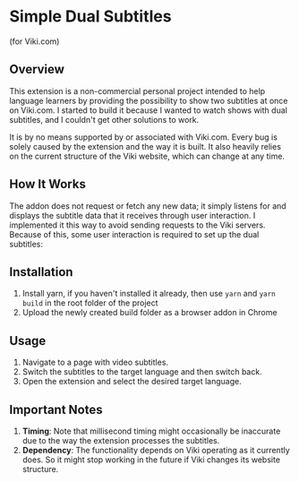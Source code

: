 # Simple Dual Subtitles
(for Viki.com)

## Overview

This extension is a non-commercial personal project intended to help language learners by providing the possibility to show two subtitles at once on Viki.com. I started to build it because I wanted to watch shows with dual subtitles, and I couldn't get other solutions to work.

It is by no means supported by or associated with Viki.com. Every bug is solely caused by the extension and the way it is built. It also heavily relies on the current structure of the Viki website, which can change at any time.

## How It Works

The addon does not request or fetch any new data; it simply listens for and displays the subtitle data that it receives through user interaction. I implemented it this way to avoid sending requests to the Viki servers. Because of this, some user interaction is required to set up the dual subtitles:

## Installation

1. Install yarn, if you haven't installed it already, then use `yarn` and `yarn build` in the root folder of the project
2. Upload the newly created build folder as a browser addon in Chrome

## Usage

1. Navigate to a page with video subtitles.
2. Switch the subtitles to the target language and then switch back.
3. Open the extension and select the desired target language.

## Important Notes
1. **Timing**: Note that millisecond timing might occasionally be inaccurate due to the way the extension processes the subtitles.
2. **Dependency**: The functionality depends on Viki operating as it currently does. So it might stop working in the future if Viki changes its website structure.
